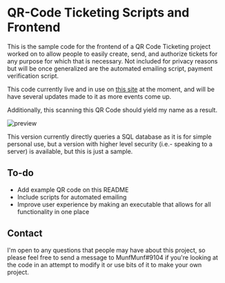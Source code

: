 # QR-Code Ticketing Scripts and Frontend
This is the sample code for the frontend of a QR Code Ticketing project worked on to allow people to easily create, send, and authorize tickets for any purpose for which that is necessary.
Not included for privacy reasons but will be once generalized are the automated emailing script, payment verification script.

This code currently live and in use on [this site](https://www.jsaucsc.org/) at the moment, and will be have several updates made to it as more events come up.

Additionally, this scanning this QR Code should yield my name as a result.

![preview](https://user-images.githubusercontent.com/110074141/230957772-ef87b240-83ff-4c81-a246-c0c8f9603130.png)

This version currently directly queries a SQL database as it is for simple personal use, but a version with higher level security (i.e.- speaking to a server) is available, but this is just a sample.

## To-do
- Add example QR code on this README
- Include scripts for automated emailing
- Improve user experience by making an executable that allows for all functionality in one place

## Contact
I'm open to any questions that people may have about this project, so please feel free to send a message to MunfMunf#9104 if you're looking at the code in an attempt to modify it or use bits of it to make your own project.

